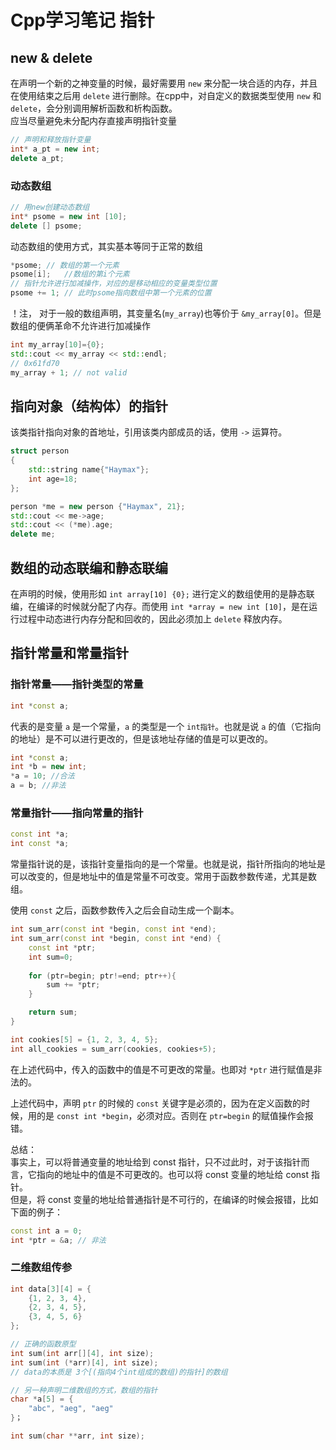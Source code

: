 # Cpp学习笔记 指针

## new & delete

在声明一个新的之神变量的时候，最好需要用 `new` 来分配一块合适的内存，并且在使用结束之后用 `delete` 进行删除。在cpp中，对自定义的数据类型使用 `new` 和 `delete`，会分别调用解析函数和析构函数。  
应当尽量避免未分配内存直接声明指针变量

```cpp
// 声明和释放指针变量
int* a_pt = new int;
delete a_pt;
```

### 动态数组
```cpp
// 用new创建动态数组
int* psome = new int [10];
delete [] psome;
```
动态数组的使用方式，其实基本等同于正常的数组
```cpp
*psome; // 数组的第一个元素
psome[i];   //数组的第i个元素
// 指针允许进行加减操作，对应的是移动相应的变量类型位置
psome += 1; // 此时psome指向数组中第一个元素的位置
```
！注， 对于一般的数组声明，其变量名(`my_array`)也等价于 `&my_array[0]`。但是数组的便俩革命不允许进行加减操作
```cpp
int my_array[10]={0};
std::cout << my_array << std::endl;
// 0x61fd70
my_array + 1; // not valid
```

## 指向对象（结构体）的指针

该类指针指向对象的首地址，引用该类内部成员的话，使用 `->` 运算符。
```cpp
struct person
{
    std::string name{"Haymax"};
    int age=18;
};

person *me = new person {"Haymax", 21};
std::cout << me->age;
std::cout << (*me).age;
delete me;
```

## 数组的动态联编和静态联编

在声明的时候，使用形如 `int array[10] {0};` 进行定义的数组使用的是静态联编，在编译的时候就分配了内存。而使用 `int *array = new int [10]`，是在运行过程中动态进行内存分配和回收的，因此必须加上 `delete` 释放内存。

## 指针常量和常量指针

### 指针常量——指针类型的常量

```cpp
int *const a;
```

代表的是变量 `a` 是一个常量，`a` 的类型是一个 `int指针`。也就是说 `a` 的值（它指向的地址）是不可以进行更改的，但是该地址存储的值是可以更改的。

```cpp
int *const a;
int *b = new int;
*a = 10; //合法
a = b; //非法
```

### 常量指针——指向常量的指针

```cpp
const int *a; 
int const *a;
```

常量指针说的是，该指针变量指向的是一个常量。也就是说，指针所指向的地址是可以改变的，但是地址中的值是常量不可改变。常用于函数参数传递，尤其是数组。  

使用 `const` 之后，函数参数传入之后会自动生成一个副本。

```cpp
int sum_arr(const int *begin, const int *end);
int sum_arr(const int *begin, const int *end) {
    const int *ptr;
    int sum=0;
    
    for (ptr=begin; ptr!=end; ptr++){
        sum += *ptr;
    }

    return sum;
}

int cookies[5] = {1, 2, 3, 4, 5};
int all_cookies = sum_arr(cookies, cookies+5);
```
在上述代码中，传入的函数中的值是不可更改的常量。也即对 `*ptr` 进行赋值是非法的。  

上述代码中，声明 `ptr` 的时候的 `const` 关键字是必须的，因为在定义函数的时候，用的是 `const int *begin`，必须对应。否则在 `ptr=begin` 的赋值操作会报错。

总结：  
事实上，可以将普通变量的地址给到 const 指针，只不过此时，对于该指针而言，它指向的地址中的值是不可更改的。也可以将 const 变量的地址给 const 指针。  
但是，将 const 变量的地址给普通指针是不可行的，在编译的时候会报错，比如下面的例子：
```cpp 
const int a = 0;
int *ptr = &a; // 非法
```

### 二维数组传参

```cpp 
int data[3][4] = {
    {1, 2, 3, 4}, 
    {2, 3, 4, 5}, 
    {3, 4, 5, 6}
};

// 正确的函数原型
int sum(int arr[][4], int size);
int sum(int (*arr)[4], int size);
// data的本质是 3个[(指向4个int组成的数组)的指针]的数组

// 另一种声明二维数组的方式，数组的指针
char *a[5] = {
    "abc", "aeg", "aeg"
}；

int sum(char **arr, int size);
```

